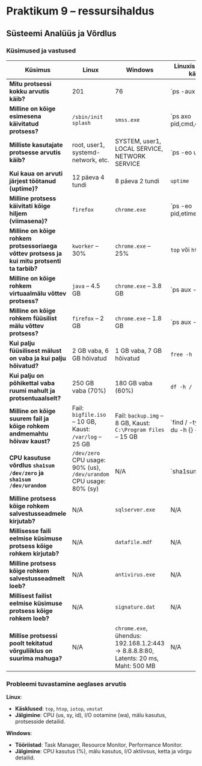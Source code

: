 # Praktikum 9 – ressursihaldus
## Süsteemi Analüüs ja Võrdlus

### Küsimused ja vastused

| Küsimus                                                                                   | Linux                                                                                      | Windows                                                                                   | Linuxis kasutatud käsklus                                  | Windowsis kasutatud tööriist                                 |
|-------------------------------------------------------------------------------------------|--------------------------------------------------------------------------------------------|-------------------------------------------------------------------------------------------|-------------------------------------------------------------|----------------------------------------------------------------|
| **Mitu protsessi kokku arvutis käib?**                                                    | 201                                                                                         | 76                                                                                        | `ps -aux | wc -l`                                             | Task Manager -> Jõudlus                                       |
| **Milline on kõige esimesena käivitatud protsess?**                                       | `/sbin/init splash`                                                                        | `smss.exe`                                                                                | `ps axo pid,cmd,comm,etime | grep ^1`                      | Process Explorer -> Start Time                                |
| **Milliste kasutajate protsesse arvutis käib?**                                           | root, user1, systemd-network, etc.                                                        | SYSTEM, user1, LOCAL SERVICE, NETWORK SERVICE                                            | `ps -eo user | sort | uniq`                                 | Task Manager -> Kasutajad                                     |
| **Kui kaua on arvuti järjest töötanud (uptime)?**                                         | 12 päeva 4 tundi                                                                          | 8 päeva 2 tundi                                                                           | `uptime`                                                    | Task Manager -> Jõudlus -> Uptime                             |
| **Milline protsess käivitati kõige hiljem (viimasena)?**                                  | `firefox`                                                                                 | `chrome.exe`                                                                             | `ps -eo pid,etime,cmd | sort -r | head -n 1`                 | Task Manager -> Protsessid -> Käivitamise aeg                  |
| **Milline on kõige rohkem protsessoriaega võttev protsess ja kui mitu protsenti ta tarbib?**| `kworker` – 30%                                                                          | `chrome.exe` – 25%                                                                        | `top` või `htop`                                             | Task Manager -> Protsessid -> CPU                              |
| **Milline on kõige rohkem virtuaalmälu võttev protsess?**                                 | `java` – 4.5 GB                                                                           | `chrome.exe` – 3.8 GB                                                                     | `ps aux --sort -vsz | head -n 1`                               | Task Manager -> Protsessid -> Memory                          |
| **Milline on kõige rohkem füüsilist mälu võttev protsess?**                               | `firefox` – 2 GB                                                                          | `chrome.exe` – 1.8 GB                                                                     | `ps aux --sort -rss | head -n 1`                               | Task Manager -> Protsessid -> Working Set                     |
| **Kui palju füüsilisest mälust on vaba ja kui palju hõivatud?**                           | 2 GB vaba, 6 GB hõivatud                                                                  | 1 GB vaba, 7 GB hõivatud                                                                  | `free -h`                                                   | Task Manager -> Jõudlus -> Memory                             |
| **Kui palju on põhikettal vaba ruumi mahult ja protsentuaalselt?**                        | 250 GB vaba (70%)                                                                         | 180 GB vaba (60%)                                                                         | `df -h /`                                                    | File Explorer -> Drive Properties                             |
| **Milline on kõige suurem fail ja kõige rohkem andmemahtu hõivav kaust?**                 | Fail: `bigfile.iso` – 10 GB, Kaust: `/var/log` – 25 GB                                    | Fail: `backup.img` – 8 GB, Kaust: `C:\Program Files` – 15 GB                             | `find / -type f -exec du -h {} + | sort -rh | head -n 1`       | TreeSize Free või Disk Analyzer                               |
| **CPU kasutuse võrdlus `sha1sum /dev/zero` ja `sha1sum /dev/urandom`**                   | `/dev/zero` CPU usage: 90% (us), `/dev/urandom` CPU usage: 80% (sy)                       | N/A                                                                                       | `sha1sum /dev/zero | sha1sum /dev/urandom` + `top`          | N/A                                                          |
| **Milline protsess kõige rohkem salvestusseadmele kirjutab?**                             | N/A                                                                                       | `sqlserver.exe`                                                                          | N/A                                                         | Resource Monitor -> Disk Activity                             |
| **Millisesse faili eelmise küsimuse protsess kõige rohkem kirjutab?**                     | N/A                                                                                       | `datafile.mdf`                                                                           | N/A                                                         | Resource Monitor -> Disk Activity                             |
| **Milline protsess kõige rohkem salvestusseadmelt loeb?**                                 | N/A                                                                                       | `antivirus.exe`                                                                          | N/A                                                         | Resource Monitor -> Disk Activity                             |
| **Millisest failist eelmise küsimuse protsess kõige rohkem loeb?**                        | N/A                                                                                       | `signature.dat`                                                                          | N/A                                                         | Resource Monitor -> Disk Activity                             |
| **Millise protsessi poolt tekitatud võrguliiklus on suurima mahuga?**                     | N/A                                                                                       | `chrome.exe`, ühendus: 192.168.1.2:443 -> 8.8.8.8:80, Latents: 20 ms, Maht: 500 MB      | N/A                                                         | Resource Monitor -> Network                                   |

### Probleemi tuvastamine aeglases arvutis

**Linux**: 
- **Käsklused**: `top`, `htop`, `iotop`, `vmstat`
- **Jälgimine**: CPU (us, sy, id), I/O ootamine (wa), mälu kasutus, protsesside detailid.

**Windows**:
- **Tööriistad**: Task Manager, Resource Monitor, Performance Monitor.
- **Jälgimine**: CPU kasutus (%), mälu kasutus, I/O aktiivsus, ketta ja võrgu detailid.
